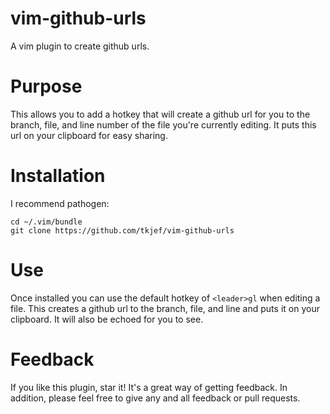 vim-github-urls
================

A vim plugin to create github urls.

Purpose
================

This allows you to add a hotkey that will create a github url for you to the branch, file, and line number of the file you're currently editing.  It puts this url on your clipboard for easy sharing.

Installation
================
I recommend pathogen:
```
cd ~/.vim/bundle
git clone https://github.com/tkjef/vim-github-urls
```

Use
================
Once installed you can use the default hotkey of `<leader>gl` when editing a file.  This creates a github url to the branch, file, and line and puts it on your clipboard. It will also be echoed for you to see.  

Feedback
================
If you like this plugin, star it! It's a great way of getting feedback.
In addition, please feel free to give any and all feedback or pull requests.
